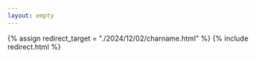 ```yaml
---
layout: empty
---
```

{% assign redirect_target = "./2024/12/02/charname.html" %}
{% include redirect.html %}
